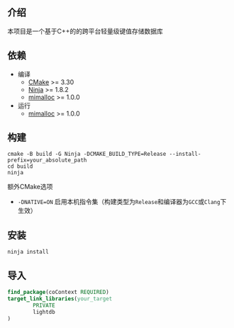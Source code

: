 ## 介绍

本项目是一个基于C++的的跨平台轻量级键值存储数据库

## 依赖

- 编译
    - [CMake](https://cmake.org) >= 3.30
    - [Ninja](https://ninja-build.org) >= 1.8.2
    - [mimalloc](https://github.com/microsoft/mimalloc) >= 1.0.0
- 运行
    - [mimalloc](https://github.com/microsoft/mimalloc) >= 1.0.0

## 构建

```shell
cmake -B build -G Ninja -DCMAKE_BUILD_TYPE=Release --install-prefix=your_absolute_path
cd build
ninja
```

额外CMake选项

- `-DNATIVE=ON` 启用本机指令集（构建类型为`Release`和编译器为`GCC`或`Clang`下生效）

## 安装

```shell
ninja install
```

## 导入

```cmake
find_package(coContext REQUIRED)
target_link_libraries(your_target
        PRIVATE
        lightdb
)
```
